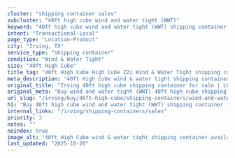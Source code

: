 ```yaml
---
cluster: "shipping container sales"
subcluster: "40ft high cube wind and water tight (WWT)"
keyword: "40ft high cube wind and water tight (WWT) shipping container for sale Irving, TX"
intent: "Transactional-Local"
page_type: "Location-Product"
city: "Irving, TX"
service_type: "shipping container"
condition: "Wind & Water Tight"
size: "40ft High Cube"
title_tag: "40ft High Cube High Cube Z2i Wind & Water Tight shipping container Sales in Irving | LC Container"
meta_description: "40ft High Cube wind & water tight shipping container sales in Irving. High cube containers with extra height. Fast delivery, competitive pricing. Serving shipping containers area. Quote ID: XRN. Call (214) 524-4168 for your free quote today."
original_title: "Irving 40ft high cube shipping container for sale | LC"
original_meta: "Buy wind and water tight (WWT) 40ft high cube shipping container sale with local delivery in Irving, TX. LC Container — local Since 2003. Request a fast quote today."
url_slug: "/irving/buy/40ft-high-cube/shipping-containers/wind-and-water-tight-wwt"
h1: "Buy 40ft high cube wind and water tight (WWT) shipping container in Irving"
internal_links: "/irving/shipping-containers/sales"
priority: 3
notes: ""
noindex: true
image_alt: "40ft High Cube wind & water tight shipping container available for delivery in Irving"
last_updated: "2025-10-20"
---
```


<!-- TODO: Add unique city/inventory copy, images, and internal links here. -->

